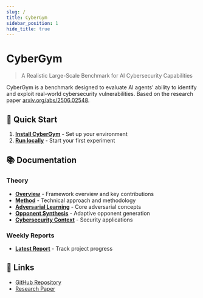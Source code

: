 ```yaml
---
slug: /
title: CyberGym
sidebar_position: 1
hide_title: true
---
```


# CyberGym

> A Realistic Large-Scale Benchmark for AI Cybersecurity Capabilities

CyberGym is a benchmark designed to evaluate AI agents' ability to identify and exploit real-world cybersecurity vulnerabilities. Based on the research paper [arxiv.org/abs/2506.02548](https://arxiv.org/abs/2506.02548).

## 🚀 Quick Start

1. **[Install CyberGym](/getting-started/installation)** - Set up your environment
2. **[Run locally](/getting-started/quick-start/local_machine)** - Start your first experiment

## 📚 Documentation

### Theory
- **[Overview](/theory/overview)** - Framework overview and key contributions
- **[Method](/theory/method)** - Technical approach and methodology
- **[Adversarial Learning](/theory/adversarial-learning)** - Core adversarial concepts
- **[Opponent Synthesis](/theory/opponent-synthesis)** - Adaptive opponent generation
- **[Cybersecurity Context](/theory/cybersecurity-context)** - Security applications

### Weekly Reports
- **[Latest Report](/weekly/week1-2025-10-03)** - Track project progress

## 🔗 Links

- [GitHub Repository](https://github.com/nearKim/cybergym-implementation)
- [Research Paper](https://arxiv.org/abs/2506.02548)